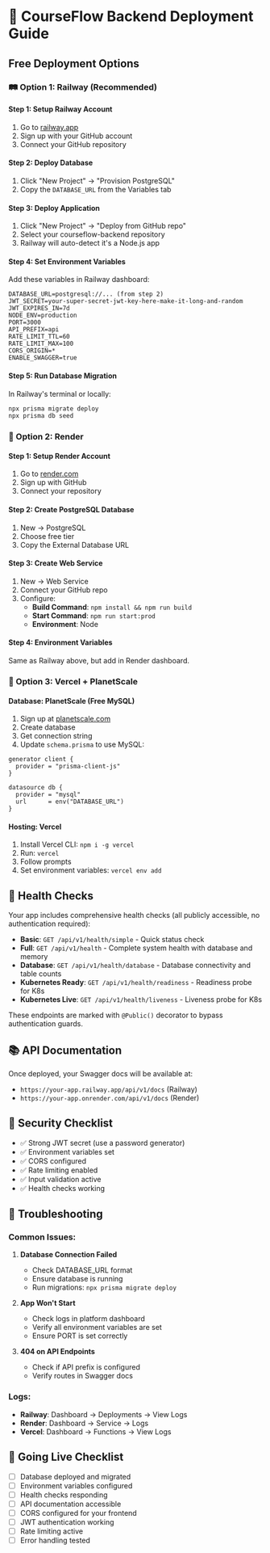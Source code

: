 # 🚀 CourseFlow Backend Deployment Guide

## Free Deployment Options

### 🛤️ Option 1: Railway (Recommended)


#### Step 1: Setup Railway Account
1. Go to [railway.app](https://railway.app)
2. Sign up with your GitHub account
3. Connect your GitHub repository

#### Step 2: Deploy Database
1. Click "New Project" → "Provision PostgreSQL"
2. Copy the `DATABASE_URL` from the Variables tab

#### Step 3: Deploy Application
1. Click "New Project" → "Deploy from GitHub repo"
2. Select your courseflow-backend repository
3. Railway will auto-detect it's a Node.js app

#### Step 4: Set Environment Variables
Add these variables in Railway dashboard:
```
DATABASE_URL=postgresql://... (from step 2)
JWT_SECRET=your-super-secret-jwt-key-here-make-it-long-and-random
JWT_EXPIRES_IN=7d
NODE_ENV=production
PORT=3000
API_PREFIX=api
RATE_LIMIT_TTL=60
RATE_LIMIT_MAX=100
CORS_ORIGIN=*
ENABLE_SWAGGER=true
```

#### Step 5: Run Database Migration
In Railway's terminal or locally:
```bash
npx prisma migrate deploy
npx prisma db seed
```

### 🎨 Option 2: Render

#### Step 1: Setup Render Account
1. Go to [render.com](https://render.com)
2. Sign up with GitHub
3. Connect your repository

#### Step 2: Create PostgreSQL Database
1. New → PostgreSQL
2. Choose free tier
3. Copy the External Database URL

#### Step 3: Create Web Service
1. New → Web Service
2. Connect your GitHub repo
3. Configure:
   - **Build Command**: `npm install && npm run build`
   - **Start Command**: `npm run start:prod`
   - **Environment**: Node

#### Step 4: Environment Variables
Same as Railway above, but add in Render dashboard.

### 🔧 Option 3: Vercel + PlanetScale

#### Database: PlanetScale (Free MySQL)
1. Sign up at [planetscale.com](https://planetscale.com)
2. Create database
3. Get connection string
4. Update `schema.prisma` to use MySQL:
```prisma
generator client {
  provider = "prisma-client-js"
}

datasource db {
  provider = "mysql"
  url      = env("DATABASE_URL")
}
```

#### Hosting: Vercel
1. Install Vercel CLI: `npm i -g vercel`
2. Run: `vercel`
3. Follow prompts
4. Set environment variables: `vercel env add`

## 🏥 Health Checks

Your app includes comprehensive health checks (all publicly accessible, no authentication required):

- **Basic**: `GET /api/v1/health/simple` - Quick status check
- **Full**: `GET /api/v1/health` - Complete system health with database and memory
- **Database**: `GET /api/v1/health/database` - Database connectivity and table counts
- **Kubernetes Ready**: `GET /api/v1/health/readiness` - Readiness probe for K8s
- **Kubernetes Live**: `GET /api/v1/health/liveness` - Liveness probe for K8s

These endpoints are marked with `@Public()` decorator to bypass authentication guards.

## 📚 API Documentation

Once deployed, your Swagger docs will be available at:
- `https://your-app.railway.app/api/v1/docs` (Railway)
- `https://your-app.onrender.com/api/v1/docs` (Render)

## 🔐 Security Checklist

- ✅ Strong JWT secret (use a password generator)
- ✅ Environment variables set
- ✅ CORS configured
- ✅ Rate limiting enabled
- ✅ Input validation active
- ✅ Health checks working

## 🐛 Troubleshooting

### Common Issues:

1. **Database Connection Failed**
   - Check DATABASE_URL format
   - Ensure database is running
   - Run migrations: `npx prisma migrate deploy`

2. **App Won't Start**
   - Check logs in platform dashboard
   - Verify all environment variables are set
   - Ensure PORT is set correctly

3. **404 on API Endpoints**
   - Check if API prefix is configured
   - Verify routes in Swagger docs

### Logs:
- **Railway**: Dashboard → Deployments → View Logs
- **Render**: Dashboard → Service → Logs
- **Vercel**: Dashboard → Functions → View Logs


## 🚀 Going Live Checklist

- [ ] Database deployed and migrated
- [ ] Environment variables configured
- [ ] Health checks responding
- [ ] API documentation accessible
- [ ] CORS configured for your frontend
- [ ] JWT authentication working
- [ ] Rate limiting active
- [ ] Error handling tested
